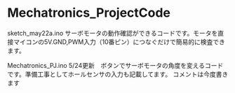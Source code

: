 # Mechatronics_ProjectCode

sketch_may22a.ino
サーボモータの動作確認ができるコードです。モータを直接マイコンの5V.GND,PWM入力（10番ピン）につなぐだけで簡易的に検査できます。

Mechatronics_PJ.ino
5/24更新　ボタンでサーボモータの角度を変えるコードです。準備工事としてホールセンサの入力も記載してます。
コメントは今度書きます


